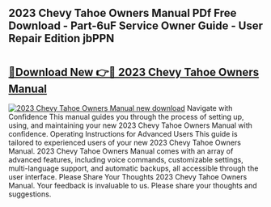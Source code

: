 ## 2023 Chevy Tahoe Owners Manual PDf Free Download - Part-6uF Service Owner Guide - User Repair Edition jbPPN

# <h2><a href="http://bc19841.oget.top/?id=2023+Chevy+Tahoe+Owners+Manual">🔗Download New 👉🔴 2023 Chevy Tahoe Owners Manual</a></h2>

[![2023 Chevy Tahoe Owners Manual new download](https://i.imgur.com/5g1atiW.png)](http://bc19841.oget.top/?id=2023+Chevy+Tahoe+Owners+Manual)
Navigate with Confidence This manual guides you through the process of setting up, using, and maintaining your new 2023 Chevy Tahoe Owners Manual with confidence. Operating Instructions for Advanced Users This guide is tailored to experienced users of your new 2023 Chevy Tahoe Owners Manual. 2023 Chevy Tahoe Owners Manual comes with an array of advanced features, including voice commands, customizable settings, multi-language support, and automatic backups, all accessible through the user interface. Please Share Your Thoughts 2023 Chevy Tahoe Owners Manual. Your feedback is invaluable to us. Please share your thoughts and suggestions.
